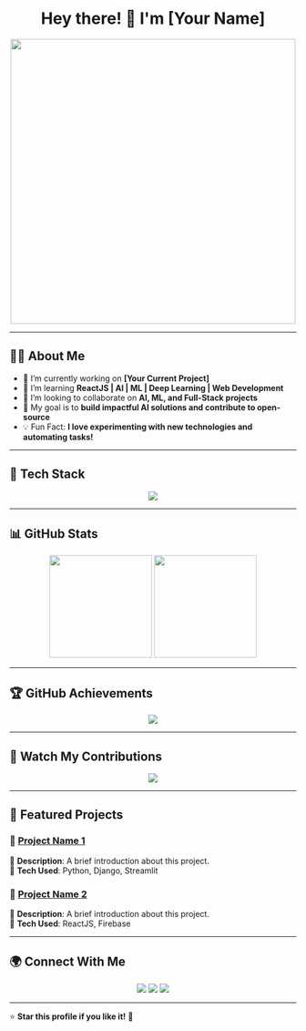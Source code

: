 <h1 align="center">Hey there! 👋 I'm [Your Name]</h1>

<p align="center">
  <img src="https://media.giphy.com/media/qgQUggAC3Pfv687qPC/giphy.gif" width="500px">
</p>

---

## 👨‍💻 **About Me**  

- 🔭 I’m currently working on **[Your Current Project]**  
- 🌱 I’m learning **ReactJS | AI | ML | Deep Learning | Web Development**  
- 👯 I’m looking to collaborate on **AI, ML, and Full-Stack projects**  
- 🎯 My goal is to **build impactful AI solutions and contribute to open-source**  
- 💡 Fun Fact: **I love experimenting with new technologies and automating tasks!**  

---

## 🚀 **Tech Stack**  

<p align="center">
  <img src="https://skillicons.dev/icons?i=python,cpp,js,react,django,pytorch,git,docker,linux,vscode,tensorflow,html,css,bootstrap,mysql,postgres" />
</p>

---

## 📊 **GitHub Stats**  

<div align="center">
  <img src="https://github-readme-stats.vercel.app/api?username=yourusername&show_icons=true&theme=tokyonight" height="180px">
  <img src="https://github-readme-streak-stats.herokuapp.com/?user=yourusername&theme=tokyonight" height="180px">
</div>

---

## 🏆 **GitHub Achievements**  

<p align="center">
  <img src="https://github-profile-trophy.vercel.app/?username=yourusername&theme=tokyonight&column=6">
</p>

---

## 🐍 **Watch My Contributions**  

<p align="center">
  <img src="https://github.com/yourusername/yourusername/raw/output/github-contribution-grid-snake.svg">
</p>

---

## 📌 **Featured Projects**  

### 🚀 [Project Name 1](https://github.com/yourusername/project1)  
🔹 **Description**: A brief introduction about this project.  
🔹 **Tech Used**: Python, Django, Streamlit  

### 🚀 [Project Name 2](https://github.com/yourusername/project2)  
🔹 **Description**: A brief introduction about this project.  
🔹 **Tech Used**: ReactJS, Firebase  

---

## 🌍 **Connect With Me**  

<p align="center">
  <a href="https://linkedin.com/in/yourlinkedin"><img src="https://img.shields.io/badge/LinkedIn-0A66C2?style=for-the-badge&logo=linkedin&logoColor=white"></a>
  <a href="https://twitter.com/yourtwitter"><img src="https://img.shields.io/badge/Twitter-1DA1F2?style=for-the-badge&logo=twitter&logoColor=white"></a>
  <a href="https://yourportfolio.com"><img src="https://img.shields.io/badge/Portfolio-FF5722?style=for-the-badge&logo=firefox&logoColor=white"></a>
</p>

---

⭐ **Star this profile if you like it!** 🌟
